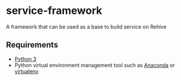 # service-framework
A framework that can be used as a base to build service on Rehive


## Requirements
- [Python 3](https://www.python.org/)
- Python virtual environment management tool such as [Anaconda](https://store.continuum.io/cshop/anaconda/) or [virtualenv](https://pypi.python.org/pypi/virtualenv)
 